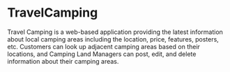 # TravelCamping

Travel Camping is a web-based application providing the latest information about local camping areas including the location, price, features, posters, etc.
Customers can look up adjacent camping areas based on their locations, and Camping Land Managers can post, edit, and delete information about their camping areas.
